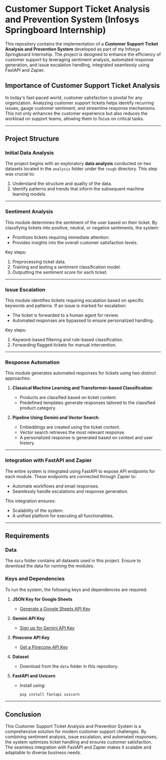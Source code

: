 # Customer Support Ticket Analysis and Prevention System (Infosys Springboard Internship)

This repository contains the implementation of a **Customer Support Ticket Analysis and Prevention System** developed as part of my Infosys Springboard Internship. The project is designed to enhance the efficiency of customer support by leveraging sentiment analysis, automated response generation, and issue escalation handling, integrated seamlessly using FastAPI and Zapier.

## Importance of Customer Support Ticket Analysis
In today's fast-paced world, customer satisfaction is pivotal for any organization. Analyzing customer support tickets helps identify recurring issues, gauge customer sentiment, and streamline response mechanisms. This not only enhances the customer experience but also reduces the workload on support teams, allowing them to focus on critical tasks.

---

## Project Structure

### Initial Data Analysis
The project begins with an exploratory **data analysis** conducted on two datasets located in the `analysis` folder under the `rough` directory. This step was crucial to:
1. Understand the structure and quality of the data.
2. Identify patterns and trends that inform the subsequent machine learning models.

---

### Sentiment Analysis 
This module determines the sentiment of the user based on their ticket. By classifying tickets into positive, neutral, or negative sentiments, the system:
- Prioritizes tickets requiring immediate attention.
- Provides insights into the overall customer satisfaction levels.

Key steps:
1. Preprocessing ticket data.
2. Training and testing a sentiment classification model.
3. Outputting the sentiment score for each ticket.

---

### Issue Escalation
This module identifies tickets requiring escalation based on specific keywords and patterns. If an issue is marked for escalation:
- The ticket is forwarded to a human agent for review.
- Automated responses are bypassed to ensure personalized handling.

Key steps:
1. Keyword-based filtering and rule-based classification.
2. Forwarding flagged tickets for manual intervention.

---

### Response Automation
This module generates automated responses for tickets using two distinct approaches:

1. **Classical Machine Learning and Transformer-based Classification**:
   - Products are classified based on ticket content.
   - Predefined templates generate responses tailored to the classified product category.

2. **Pipeline Using Gemini and Vector Search**:
   - Embeddings are created using the ticket content.
   - Vector search retrieves the most relevant response.
   - A personalized response is generated based on context and user history.

---

### Integration with FastAPI and Zapier
The entire system is integrated using FastAPI to expose API endpoints for each module. These endpoints are connected through Zapier to:
- Automate workflows and email responses.
- Seamlessly handle escalations and response generation.

This integration ensures:
- Scalability of the system.
- A unified platform for executing all functionalities.

---

## Requirements
### Data
The `data` folder contains all datasets used in this project. Ensure to download the data for running the modules.

### Keys and Dependencies
To run the system, the following keys and dependencies are required:

1. **JSON Key for Google Sheets**
   - [Generate a Google Sheets API Key](https://developers.google.com/sheets/api/quickstart/python)

2. **Gemini API Key**
   - [Sign up for Gemini API Key](https://gemini.docs.api/)

3. **Pinecone API Key**
   - [Get a Pinecone API Key](https://www.pinecone.io/start/)

4. **Dataset**
   - Download from the `data` folder in this repository.

5. **FastAPI and Uvicorn**
   - Install using:
     ```bash
     pip install fastapi uvicorn
     ```

---

## Conclusion
This Customer Support Ticket Analysis and Prevention System is a comprehensive solution for modern customer support challenges. By combining sentiment analysis, issue escalation, and automated responses, the system optimizes ticket handling and ensures customer satisfaction. The seamless integration with FastAPI and Zapier makes it scalable and adaptable to diverse business needs.
